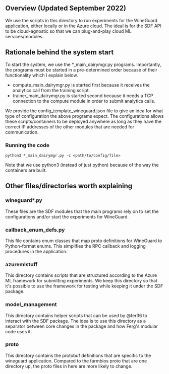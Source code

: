 ## Overview  (Updated September 2022)
We use the scripts in this directory to run experiments for the WineGuard
application, either locally or in the Azure cloud. The ideal is for the
SDF API to be cloud-agnostic so that we can plug-and-play cloud ML
services/modules.

## Rationale behind the system start
To start the system, we use the *_main_dairymgr.py programs. Importantly,
the programs must be started in a pre-determined order because of their
functionality which I explain below.

- compute_main_dairymgr.py is started first because it  receives the
analytics call from the training script.
- trainer_main_dairymgr.py is started second because it
needs a TCP connection to the compute module in order to submit analytics
calls.

We provide the config_template_wineguard.json file to give an idea for what type of
configuration the above programs expect. The configurations allows these
scripts/containers to be deployed anywhere as long as they have the correct
IP addresses of the other modules that are needed for communication.


### Running the code 
`python3 *_main_dairymgr.py -c <path/to/config/file>`

Note that we use python3 (instead of just python) because of the way
the containers are built.


## Other files/directories worth explaining

### wineguard*.py
These files are the SDF modules that the main programs rely on to set the
configurations and/or start the experiments for WineGuard.

### callback_enum_defs.py
This file contains enum classes that map proto definitions for WineGuard
to Python-format enums. This simplifies the RPC callback and logging
procedures in the application.

### azuremlstuff 
This directory contains scripts that are structured according to the Azure
ML framework for submitting experiments. We keep this directory so that it's
possible to use the framework for testing while keeping it under the SDF
package. 

### model\_management 
This directory contains helper scripts that can be used by @fer36 to interact
with the SDF package. The idea is to use this directory as a separator between
core changes in the package and how Ferg's modular code uses it.

### proto 
This directory contains the protobuf definitions that are specific to the
wineguard application. Compared to the farmbios proto that are one directory
up, the proto files in here are more likely to change.
